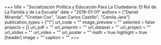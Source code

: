 +++
title = "Socialización Política y Educación Para La Ciudadanía: El Rol de La Familia y de La Escuela"
date = "2018-01-01"
authors = ["Daniel Miranda", "Cristian Cox", "Juan Carlos Castillo", "Camila Jara"]
publication_types = ["1"]
url_code = ""
image_preview = ""
selected = false
projects = []
url_pdf = ""
url_preprint = ""
url_dataset = ""
url_project = ""
url_slides = ""
url_video = ""
url_poster = ""
math = true
highlight = true
[header]
image = ""
caption = ""
+++
